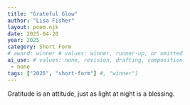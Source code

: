```yaml
---
title: "Grateful Glow"
author: "Lisa Fisher"
layout: poem.njk
date: 2025-04-20
year: 2025
category: Short Form
# award: winner # values: winner, runner-up, or omitted
ai_use: # values: none, revision, drafting, composition
 - none 
tags: ["2025", "short-form"] #, "winner"]
---
```

Gratitude is an attitude, 
just as light at night is a blessing. 